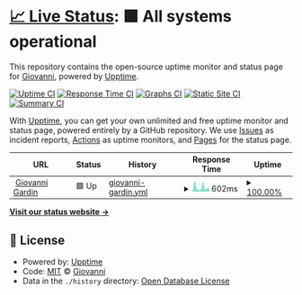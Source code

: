 # [📈 Live Status](https://status.giovannigardin.com): <!--live status--> **🟩 All systems operational**

This repository contains the open-source uptime monitor and status page for [Giovanni](https://giovannigardin.com), powered by [Upptime](https://github.com/upptime/upptime).

[![Uptime CI](https://github.com/ggardin/uptime-monitor/workflows/Uptime%20CI/badge.svg)](https://github.com/ggardin/uptime-monitor/actions?query=workflow%3A%22Uptime+CI%22)
[![Response Time CI](https://github.com/ggardin/uptime-monitor/workflows/Response%20Time%20CI/badge.svg)](https://github.com/ggardin/uptime-monitor/actions?query=workflow%3A%22Response+Time+CI%22)
[![Graphs CI](https://github.com/ggardin/uptime-monitor/workflows/Graphs%20CI/badge.svg)](https://github.com/ggardin/uptime-monitor/actions?query=workflow%3A%22Graphs+CI%22)
[![Static Site CI](https://github.com/ggardin/uptime-monitor/workflows/Static%20Site%20CI/badge.svg)](https://github.com/ggardin/uptime-monitor/actions?query=workflow%3A%22Static+Site+CI%22)
[![Summary CI](https://github.com/ggardin/uptime-monitor/workflows/Summary%20CI/badge.svg)](https://github.com/ggardin/uptime-monitor/actions?query=workflow%3A%22Summary+CI%22)

With [Upptime](https://upptime.js.org), you can get your own unlimited and free uptime monitor and status page, powered entirely by a GitHub repository. We use [Issues](https://github.com/ggardin/uptime-monitor/issues) as incident reports, [Actions](https://github.com/ggardin/uptime-monitor/actions) as uptime monitors, and [Pages](https://status.giovannigardin.com) for the status page.

<!--start: status pages-->
<!-- This summary is generated by Upptime (https://github.com/upptime/upptime) -->
<!-- Do not edit this manually, your changes will be overwritten -->
<!-- prettier-ignore -->
| URL | Status | History | Response Time | Uptime |
| --- | ------ | ------- | ------------- | ------ |
| <img alt="" src="https://favicons.githubusercontent.com/www.giovannigardin.com" height="13"> [Giovanni Gardin](https://www.giovannigardin.com) | 🟩 Up | [giovanni-gardin.yml](https://github.com/ggardin/uptime-monitor/commits/HEAD/history/giovanni-gardin.yml) | <details><summary><img alt="Response time graph" src="./graphs/giovanni-gardin/response-time-week.png" height="20"> 602ms</summary><br><a href="https://status.giovannigardin.com/history/giovanni-gardin"><img alt="Response time 602" src="https://img.shields.io/endpoint?url=https%3A%2F%2Fraw.githubusercontent.com%2Fggardin%2Fuptime-monitor%2FHEAD%2Fapi%2Fgiovanni-gardin%2Fresponse-time.json"></a><br><a href="https://status.giovannigardin.com/history/giovanni-gardin"><img alt="24-hour response time 1161" src="https://img.shields.io/endpoint?url=https%3A%2F%2Fraw.githubusercontent.com%2Fggardin%2Fuptime-monitor%2FHEAD%2Fapi%2Fgiovanni-gardin%2Fresponse-time-day.json"></a><br><a href="https://status.giovannigardin.com/history/giovanni-gardin"><img alt="7-day response time 602" src="https://img.shields.io/endpoint?url=https%3A%2F%2Fraw.githubusercontent.com%2Fggardin%2Fuptime-monitor%2FHEAD%2Fapi%2Fgiovanni-gardin%2Fresponse-time-week.json"></a><br><a href="https://status.giovannigardin.com/history/giovanni-gardin"><img alt="30-day response time 602" src="https://img.shields.io/endpoint?url=https%3A%2F%2Fraw.githubusercontent.com%2Fggardin%2Fuptime-monitor%2FHEAD%2Fapi%2Fgiovanni-gardin%2Fresponse-time-month.json"></a><br><a href="https://status.giovannigardin.com/history/giovanni-gardin"><img alt="1-year response time 602" src="https://img.shields.io/endpoint?url=https%3A%2F%2Fraw.githubusercontent.com%2Fggardin%2Fuptime-monitor%2FHEAD%2Fapi%2Fgiovanni-gardin%2Fresponse-time-year.json"></a></details> | <details><summary><a href="https://status.giovannigardin.com/history/giovanni-gardin">100.00%</a></summary><a href="https://status.giovannigardin.com/history/giovanni-gardin"><img alt="All-time uptime 100.00%" src="https://img.shields.io/endpoint?url=https%3A%2F%2Fraw.githubusercontent.com%2Fggardin%2Fuptime-monitor%2FHEAD%2Fapi%2Fgiovanni-gardin%2Fuptime.json"></a><br><a href="https://status.giovannigardin.com/history/giovanni-gardin"><img alt="24-hour uptime 100.00%" src="https://img.shields.io/endpoint?url=https%3A%2F%2Fraw.githubusercontent.com%2Fggardin%2Fuptime-monitor%2FHEAD%2Fapi%2Fgiovanni-gardin%2Fuptime-day.json"></a><br><a href="https://status.giovannigardin.com/history/giovanni-gardin"><img alt="7-day uptime 100.00%" src="https://img.shields.io/endpoint?url=https%3A%2F%2Fraw.githubusercontent.com%2Fggardin%2Fuptime-monitor%2FHEAD%2Fapi%2Fgiovanni-gardin%2Fuptime-week.json"></a><br><a href="https://status.giovannigardin.com/history/giovanni-gardin"><img alt="30-day uptime 100.00%" src="https://img.shields.io/endpoint?url=https%3A%2F%2Fraw.githubusercontent.com%2Fggardin%2Fuptime-monitor%2FHEAD%2Fapi%2Fgiovanni-gardin%2Fuptime-month.json"></a><br><a href="https://status.giovannigardin.com/history/giovanni-gardin"><img alt="1-year uptime 100.00%" src="https://img.shields.io/endpoint?url=https%3A%2F%2Fraw.githubusercontent.com%2Fggardin%2Fuptime-monitor%2FHEAD%2Fapi%2Fgiovanni-gardin%2Fuptime-year.json"></a></details>

<!--end: status pages-->

[**Visit our status website →**](https://status.giovannigardin.com)

## 📄 License

- Powered by: [Upptime](https://github.com/upptime/upptime)
- Code: [MIT](./LICENSE) © [Giovanni](https://giovannigardin.com)
- Data in the `./history` directory: [Open Database License](https://opendatacommons.org/licenses/odbl/1-0/)
